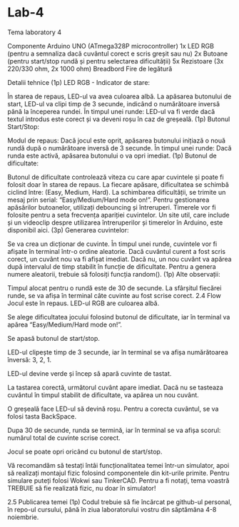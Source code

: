 # Lab-4
Tema laboratory 4

Componente Arduino UNO (ATmega328P microcontroller) 1x LED RGB (pentru a semnaliza dacă cuvântul corect e scris greșit sau nu) 2x Butoane (pentru start/stop rundă și pentru selectarea dificultății) 5x Rezistoare (3x 220/330 ohm, 2x 1000 ohm) Breadbord Fire de legătură

Detalii tehnice (1p) LED RGB - Indicator de stare:

În starea de repaus, LED-ul va avea culoarea albă. La apăsarea butonului de start, LED-ul va clipi timp de 3 secunde, indicând o numărătoare inversă până la începerea rundei. În timpul unei runde: LED-ul va fi verde dacă textul introdus este corect și va deveni roșu în caz de greșeală. (1p) Butonul Start/Stop:

Modul de repaus: Dacă jocul este oprit, apăsarea butonului inițiază o nouă rundă după o numărătoare inversă de 3 secunde. În timpul unei runde: Dacă runda este activă, apăsarea butonului o va opri imediat. (1p) Butonul de dificultate:

Butonul de dificultate controlează viteza cu care apar cuvintele și poate fi folosit doar în starea de repaus. La fiecare apăsare, dificultatea se schimbă ciclind între: (Easy, Medium, Hard). La schimbarea dificultății, se trimite un mesaj prin serial: “Easy/Medium/Hard mode on!”. Pentru gestionarea apăsărilor butoanelor, utilizați debouncing și întreruperi. Timerele vor fi folosite pentru a seta frecvența apariției cuvintelor. Un site util, care include și un videoclip despre utilizarea întreruperilor și timerelor în Arduino, este disponibil aici. (3p) Generarea cuvintelor:

Se va crea un dicționar de cuvinte. În timpul unei runde, cuvintele vor fi afișate în terminal într-o ordine aleatorie. Dacă cuvântul curent a fost scris corect, un cuvânt nou va fi afișat imediat. Dacă nu, un nou cuvânt va apărea după intervalul de timp stabilit în funcție de dificultate. Pentru a genera numere aleatorii, trebuie să folosiți funcția random(). (1p) Alte observații:

Timpul alocat pentru o rundă este de 30 de secunde. La sfârșitul fiecărei runde, se va afișa în terminal câte cuvinte au fost scrise corect. 2.4 Flow Jocul este în repaus. LED-ul RGB are culoarea albă.

Se alege dificultatea jocului folosind butonul de dificultate, iar în terminal va apărea “Easy/Medium/Hard mode on!”.

Se apasă butonul de start/stop.

LED-ul clipește timp de 3 secunde, iar în terminal se va afișa numărătoarea înversă: 3, 2, 1.

LED-ul devine verde și încep să apară cuvinte de tastat.

La tastarea corectă, următorul cuvânt apare imediat. Dacă nu se tasteaza cuvântul în timpul stabilit de dificultate, va apărea un nou cuvânt.

O greșeală face LED-ul să devină roșu. Pentru a corecta cuvântul, se va folosi tasta BackSpace.

Dupa 30 de secunde, runda se termină, iar în terminal se va afișa scorul: numărul total de cuvinte scrise corect.

Jocul se poate opri oricând cu butonul de start/stop.

Vă recomandăm să testați întâi funcționalitatea temei într-un simulator, apoi să realizați montajul fizic folosind componentele din kit-urile primite. Pentru simulare puteți folosi Wokwi sau TinkerCAD. Pentru a fi notați, tema voastră TREBUIE să fie realizată fizic, nu doar în simulator!

2.5 Publicarea temei (1p) Codul trebuie să fie încărcat pe github-ul personal, în repo-ul cursului, până în ziua laboratorului vostru din săptămâna 4-8 noiembrie.
